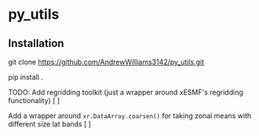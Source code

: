 # py_utils

## Installation
git clone https://github.com/AndrewWilliams3142/py_utils.git

pip install .

TODO:
Add regridding toolkit (just a wrapper around xESMF's regridding functionality) [ ]

Add a wrapper around `xr.DataArray.coarsen()` for taking zonal means with different size lat bands [ ] 
